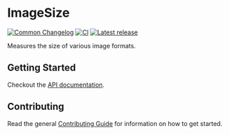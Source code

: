 # ImageSize

[![Common Changelog](https://common-changelog.org/badge.svg)](https://common-changelog.org)
[![CI](https://github.com/athena-framework/athena/workflows/CI/badge.svg)](https://github.com/athena-framework/athena/actions/workflows/ci.yml)
[![Latest release](https://img.shields.io/github/release/athena-framework/image-size.svg)](https://github.com/athena-framework/image-size/releases)

Measures the size of various image formats.

## Getting Started

Checkout the [API documentation](https://athenaframework.org/ImageSize).

## Contributing

Read the general [Contributing Guide](./CONTRIBUTING.md) for information on how to get started.
